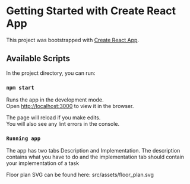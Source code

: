 # Getting Started with Create React App

This project was bootstrapped with [Create React App](https://github.com/facebook/create-react-app).

## Available Scripts

In the project directory, you can run:

### `npm start`

Runs the app in the development mode.\
Open [http://localhost:3000](http://localhost:3000) to view it in the browser.

The page will reload if you make edits.\
You will also see any lint errors in the console.

### `Running app`

The app has two tabs Description and Implementation.
The description contains what you have to do and the implementation tab should contain your implementation of a task



Floor plan SVG can be found here: src/assets/floor_plan.svg
